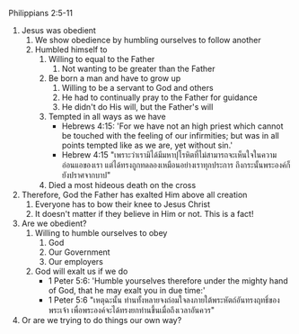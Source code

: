 Philippians 2:5-11 

1. Jesus was obedient
	1. We show obedience by humbling ourselves to follow another
	2. Humbled himself to 
		1. Willing to equal to the Father
			1. Not wanting to be greater than the Father
		2. Be born a man and have to grow up
			1. Willing to be a servant to God and others
			2. He had to continually pray to the Father for guidance
			3. He didn't do His will, but the Father's will
		3. Tempted in all ways as we have
			- Hebrews 4:15: 'For we have not an high priest which cannot be touched with the feeling of our infirmities; but was in all points tempted like as we are, yet without sin.'
			- Hebrew 4:15 "เพราะว่าเรามิได้มีมหาปุโรหิตที่ไม่สามารถจะเห็นใจในความอ่อนแอของเรา แต่ได้ทรงถูกทดลองเหมือนอย่างเราทุกประการ ถึงกระนั้นพระองค์ก็ยังปราศจากบาป"
		4. Died a most hideous death on the cross
2. Therefore, God the Father has exalted Him above all creation
	1. Everyone has to bow their knee to Jesus Christ
	2. It doesn't matter if they believe in Him or not. This is a fact!
3. Are we obedient?
	1. Willing to humble ourselves to obey
		1. God
		2. Our Government
		3. Our employers
	2. God will exalt us if we do
		- 1 Peter 5:6: 'Humble yourselves therefore under the mighty hand of God, that he may exalt you in due time:'
		- 1 Peter 5:6 "เหตุฉะนั้น ท่านทั้งหลายจงถ่อมใจลงภายใต้พระหัตถ์อันทรงฤทธิ์ของพระเจ้า เพื่อพระองค์จะได้ทรงยกท่านขึ้นเมื่อถึงเวลาอันควร"
4. Or are we trying to do things our own way?
